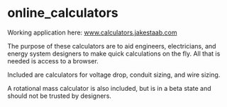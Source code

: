 # online_calculators

Working application here: www.calculators.jakestaab.com



The purpose of these calculators are to aid engineers, electricians, and energy system designers to make quick calculations on the fly. All that is needed is access to a browser.

Included are calculators for voltage drop, conduit sizing, and wire sizing.

A rotational mass calculator is also included, but is in a beta state and should not be trusted by designers.

